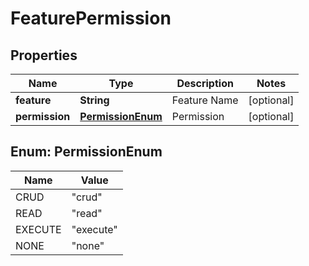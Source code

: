 # FeaturePermission

## Properties
Name | Type | Description | Notes
------------ | ------------- | ------------- | -------------
**feature** | **String** | Feature Name |  [optional]
**permission** | [**PermissionEnum**](#PermissionEnum) | Permission |  [optional]

<a name="PermissionEnum"></a>
## Enum: PermissionEnum
Name | Value
---- | -----
CRUD | &quot;crud&quot;
READ | &quot;read&quot;
EXECUTE | &quot;execute&quot;
NONE | &quot;none&quot;
